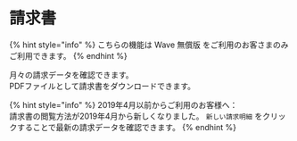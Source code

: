 # 請求書

{% hint style="info" %}
こちらの機能は Wave 無償版 をご利用のお客さまのみご利用できます。
{% endhint %}

月々の請求データを確認できます。  
PDFファイルとして請求書をダウンロードできます。

{% hint style="info" %}
2019年4月以前からご利用のお客様へ：  
請求書の閲覧方法が2019年4月から新しくなりました。 `新しい請求明細` をクリックすることで最新の請求データを確認できます。
{% endhint %}



